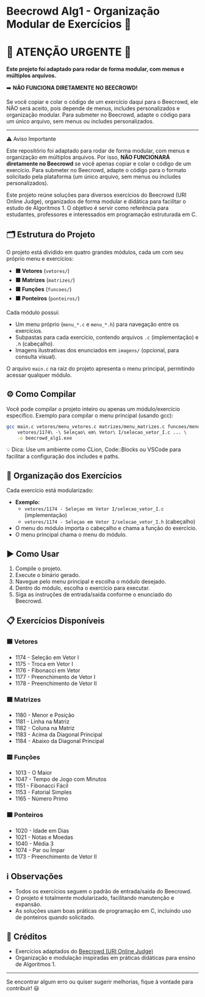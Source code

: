 # Beecrowd Alg1 - Organização Modular de Exercícios 🚀

# 🚨 ATENÇÃO URGENTE 🚨

**Este projeto foi adaptado para rodar de forma modular, com menus e múltiplos arquivos.**

➡️ **NÃO FUNCIONA DIRETAMENTE NO BEECROWD!**

Se você copiar e colar o código de um exercício daqui para o Beecrowd, ele NÃO será aceito, pois depende de menus, includes personalizados e organização modular. Para submeter no Beecrowd, adapte o código para um único arquivo, sem menus ou includes personalizados.

---

⚠️ Aviso Importante

Este repositório foi adaptado para rodar de forma modular, com menus e organização em múltiplos arquivos. Por isso, **NÃO FUNCIONARÁ diretamente no Beecrowd** se você apenas copiar e colar o código de um exercício. Para submeter no Beecrowd, adapte o código para o formato solicitado pela plataforma (um único arquivo, sem menus ou includes personalizados).

Este projeto reúne soluções para diversos exercícios do Beecrowd (URI Online Judge), organizados de forma modular e didática para facilitar o estudo de Algoritmos 1. O objetivo é servir como referência para estudantes, professores e interessados em programação estruturada em C.

## 🗂️ Estrutura do Projeto

O projeto está dividido em quatro grandes módulos, cada um com seu próprio menu e exercícios:

- **🟦 Vetores** (`vetores/`)
- **🟩 Matrizes** (`matrizes/`)
- **🟨 Funções** (`funcoes/`)
- **🟧 Ponteiros** (`ponteiros/`)

Cada módulo possui:
- Um menu próprio (`menu_*.c` e `menu_*.h`) para navegação entre os exercícios.
- Subpastas para cada exercício, contendo arquivos `.c` (implementação) e `.h` (cabeçalho).
- Imagens ilustrativas dos enunciados em `imagens/` (opcional, para consulta visual).

O arquivo `main.c` na raiz do projeto apresenta o menu principal, permitindo acessar qualquer módulo.

## ⚙️ Como Compilar

Você pode compilar o projeto inteiro ou apenas um módulo/exercício específico. Exemplo para compilar o menu principal (usando gcc):

```sh
gcc main.c vetores/menu_vetores.c matrizes/menu_matrizes.c funcoes/menu_funcoes.c ponteiros/menu_ponteiros.c \
    vetores/1174\ -\ Seleçao\ em\ Vetor\ I/selecao_vetor_I.c ... \
    -o beecrowd_alg1.exe
```

💡 Dica: Use um ambiente como CLion, Code::Blocks ou VSCode para facilitar a configuração dos includes e paths.

## 🧩 Organização dos Exercícios

Cada exercício está modularizado:
- **Exemplo:**
  - `vetores/1174 - Seleçao em Vetor I/selecao_vetor_I.c` (implementação)
  - `vetores/1174 - Seleçao em Vetor I/selecao_vetor_I.h` (cabeçalho)
- O menu do módulo importa o cabeçalho e chama a função do exercício.
- O menu principal chama o menu do módulo.

## ▶️ Como Usar

1. Compile o projeto.
2. Execute o binário gerado.
3. Navegue pelo menu principal e escolha o módulo desejado.
4. Dentro do módulo, escolha o exercício para executar.
5. Siga as instruções de entrada/saída conforme o enunciado do Beecrowd.

## 📋 Exercícios Disponíveis

### 🟦 Vetores
- 1174 - Seleção em Vetor I
- 1175 - Troca em Vetor I
- 1176 - Fibonacci em Vetor
- 1177 - Preenchimento de Vetor I
- 1178 - Preenchimento de Vetor II

### 🟩 Matrizes
- 1180 - Menor e Posição
- 1181 - Linha na Matriz
- 1182 - Coluna na Matriz
- 1183 - Acima da Diagonal Principal
- 1184 - Abaixo da Diagonal Principal

### 🟨 Funções
- 1013 - O Maior
- 1047 - Tempo de Jogo com Minutos
- 1151 - Fibonacci Fácil
- 1153 - Fatorial Simples
- 1165 - Número Primo

### 🟧 Ponteiros
- 1020 - Idade em Dias
- 1021 - Notas e Moedas
- 1040 - Média 3
- 1074 - Par ou Ímpar
- 1173 - Preenchimento de Vetor II

## ℹ️ Observações

- Todos os exercícios seguem o padrão de entrada/saída do Beecrowd.
- O projeto é totalmente modularizado, facilitando manutenção e expansão.
- As soluções usam boas práticas de programação em C, incluindo uso de ponteiros quando solicitado.

## 👥 Créditos

- Exercícios adaptados do [Beecrowd (URI Online Judge)](https://www.beecrowd.com.br/)
- Organização e modulação inspiradas em práticas didáticas para ensino de Algoritmos 1.

---

Se encontrar algum erro ou quiser sugerir melhorias, fique à vontade para contribuir! 😃
